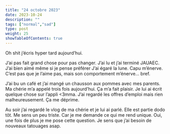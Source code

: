 ```yaml
---
title: "24 octobre 2023"
date: 2023-10-24
description: ""
tags: ["normal","sad"]
type: post
weight: 25
showTableOfContents: true
---
```


Oh shit j’écris hyper tard aujourd’hui. 

J’ai pas fait grand chose pour pas changer. J’ai lu et j’ai terminé JAUAEC. J’ai bien aimé même si je pense préférer J’ai égaré la lune. Capu m’énerve. C’est pas que je l’aime pas, mais son comportement m’énerve… bref. 

J’ai bu un café et j’ai mangé un chausson aux pommes avec mes parents. Ma chérie m’a appelé trois fois aujourd’hui. Ça m’a fait plaisir. Je lui ai écrit quelque chose sur l’appli <3mma. J’ai regardé les offres d’emploi mais rien malheureusement. Ça me déprime. 

Au soir j’ai regardé le vlog de ma chérie et je lui ai parlé. Elle est partie dodo tôt. Me sens un peu triste. Car je me demande ce qui me rend unique. Oui, une fois de plus je me pose cette question. Je sens que j’ai besoin de nouveaux tatouages asap. 